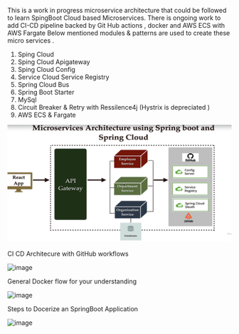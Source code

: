 This is a  work in progress  microservice architecture that could be followed to learn SpingBoot Cloud based Microservices.
There is ongoing work to add CI-CD pipeline backed by Git Hub actions , docker and AWS ECS with AWS Fargate 
Below mentioned modules & patterns  are used to create these micro services .
1. Sping Cloud
2. Sping Cloud Apigateway
3. Sping Cloud Config
4. Service Cloud Service Registry
5. Spring Cloud Bus
6. Spring Boot Starter
7. MySql
8. Circuit Breaker & Retry with Ressilence4j (Hystrix is depreciated )
9. AWS ECS & Fargate




![Spring Cloud Architecture](https://github.com/choudharyamit3400/microservices-springboot/blob/main/architecture.png)

CI CD Architecure with GitHub workflows 

<img width="785" alt="image" src="https://github.com/user-attachments/assets/52a51956-a312-48ee-b6f8-ee92529a177a">

General Docker flow for your understanding 

<img width="671" alt="image" src="https://github.com/user-attachments/assets/9a60b5aa-3fa3-4a8f-a982-f502693ce7d1">

Steps to Docerize an SpringBoot Application 

<img width="706" alt="image" src="https://github.com/user-attachments/assets/820e8e3b-ba44-4c98-8331-79d4bfba2b78">




